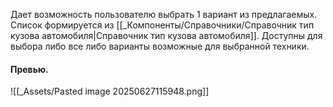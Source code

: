 Дает возможность пользователю выбрать 1 вариант из предлагаемых.
Список формируется из [[_Компоненты/Справочники/Справочник тип кузова автомобиля|Справочник тип кузова автомобиля]].
Доступны для выбора либо все либо варианты возможные для выбранной техники.
#### Превью.
![[_Assets/Pasted image 20250627115948.png]]